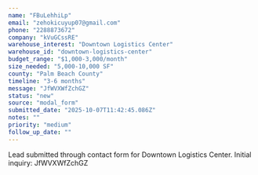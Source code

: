 ```yaml
---
name: "FBuLehhiLp"
email: "zehokicuyup07@gmail.com"
phone: "2288873672"
company: "kVuGCssRE"
warehouse_interest: "Downtown Logistics Center"
warehouse_id: "downtown-logistics-center"
budget_range: "$1,000-3,000/month"
size_needed: "5,000-10,000 SF"
county: "Palm Beach County"
timeline: "3-6 months"
message: "JfWVXWfZchGZ"
status: "new"
source: "modal_form"
submitted_date: "2025-10-07T11:42:45.086Z"
notes: ""
priority: "medium"
follow_up_date: ""
---
```


Lead submitted through contact form for Downtown Logistics Center.
Initial inquiry: JfWVXWfZchGZ
